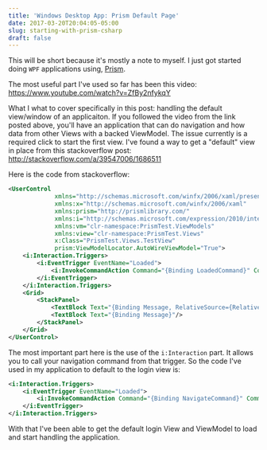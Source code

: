 ```yaml
---
title: 'Windows Desktop App: Prism Default Page'
date: 2017-03-20T20:04:05-05:00
slug: starting-with-prism-csharp
draft: false
---
```


This will be short because it's mostly a note to myself. I just got started doing `WPF` applications using, [Prism](https://github.com/PrismLibrary/Prism).

The most useful part I've used so far has been this video: https://www.youtube.com/watch?v=ZfBy2nfykqY

What I what to cover specifically in this post: handling the default view/window of an applicaiton. If you followed the video
from the link posted above, you'll have an application that can do navigation and how data from other Views with a backed ViewModel.
The issue currently is a required click to start the first view. I've found a way to get a "default" view in place from this 
stackoverflow post: http://stackoverflow.com/a/39547006/1686511

Here is the code from stackoverflow:

```xml
<UserControl
             xmlns="http://schemas.microsoft.com/winfx/2006/xaml/presentation"
             xmlns:x="http://schemas.microsoft.com/winfx/2006/xaml"
             xmlns:prism="http://prismlibrary.com/"
             xmlns:i="http://schemas.microsoft.com/expression/2010/interactivity"
             xmlns:vm="clr-namespace:PrismTest.ViewModels"
             xmlns:view="clr-namespace:PrismTest.Views"
             x:Class="PrismTest.Views.TestView"
             prism:ViewModelLocator.AutoWireViewModel="True">
    <i:Interaction.Triggers>
        <i:EventTrigger EventName="Loaded">
            <i:InvokeCommandAction Command="{Binding LoadedCommand}" CommandParameter="{Binding Message, RelativeSource={RelativeSource FindAncestor, AncestorType={x:Type view:TestView}}}" />
        </i:EventTrigger>
    </i:Interaction.Triggers>
    <Grid>
        <StackPanel>
            <TextBlock Text="{Binding Message, RelativeSource={RelativeSource FindAncestor, AncestorType={x:Type view:TestView}}}"/>
            <TextBlock Text="{Binding Message}"/>
        </StackPanel>
    </Grid>
</UserControl> 
```


The most important part here is the use of the `i:Interaction` part. It allows you to call your navigation command from that trigger. 
So the code I've used in my application to default to the login view is: 

```xml
<i:Interaction.Triggers>
    <i:EventTrigger EventName="Loaded">
        <i:InvokeCommandAction Command="{Binding NavigateCommand}" CommandParameter="Login"></i:InvokeCommandAction>
    </i:EventTrigger>
</i:Interaction.Triggers>
```

With that I've been able to get the default login View and ViewModel to load and start handling the application. 